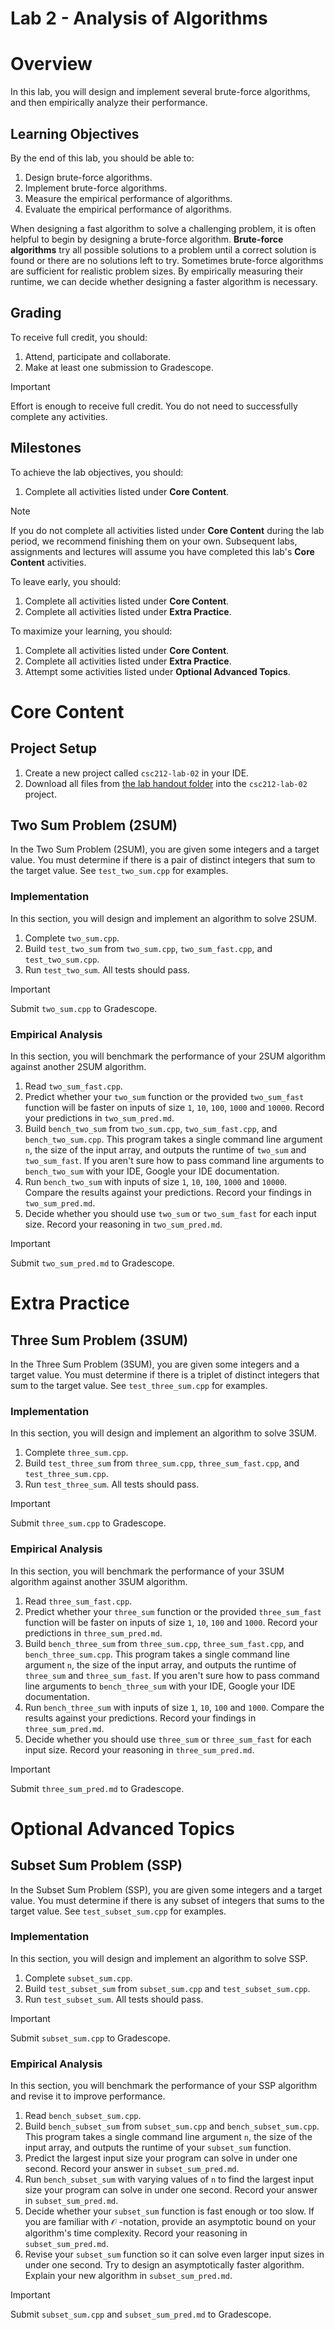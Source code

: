 # Lab 2 - Analysis of Algorithms

# Overview

In this lab, you will design and implement several brute-force algorithms, and then empirically analyze their
performance.

## Learning Objectives

By the end of this lab, you should be able to:

1. Design brute-force algorithms.
2. Implement brute-force algorithms.
3. Measure the empirical performance of algorithms.
4. Evaluate the empirical performance of algorithms.

When designing a fast algorithm to solve a challenging problem, it is often helpful to begin by designing a brute-force
algorithm. **Brute-force algorithms** try all possible solutions to a problem until a correct solution is found or there
are no solutions left to try. Sometimes brute-force algorithms are sufficient for realistic problem sizes. By
empirically measuring their runtime, we can decide whether designing a faster algorithm is necessary.

## Grading

To receive full credit, you should:

1. Attend, participate and collaborate.
2. Make at least one submission to Gradescope.

> [!IMPORTANT]
> Effort is enough to receive full credit. You do not need to successfully complete any activities.

## Milestones

To achieve the lab objectives, you should:

1. Complete all activities listed under **Core Content**.

> [!NOTE]
> If you do not complete all activities listed under **Core Content** during the lab period, we recommend finishing them
> on your own. Subsequent labs, assignments and lectures will assume you have completed this lab's **Core Content**
> activities.

To leave early, you should:

1. Complete all activities listed under **Core Content**.
2. Complete all activities listed under **Extra Practice**.

To maximize your learning, you should:

1. Complete all activities listed under **Core Content**.
2. Complete all activities listed under **Extra Practice**.
3. Attempt some activities listed under **Optional Advanced Topics**.

# Core Content

## Project Setup

1. Create a new project called `csc212-lab-02` in your IDE.
2. Download all files from [the lab handout folder](handout) into the `csc212-lab-02` project.

## Two Sum Problem (2SUM)

In the Two Sum Problem (2SUM), you are given some integers and a target value. You must determine if there is a pair of
distinct integers that sum to the target value. See `test_two_sum.cpp` for examples.

### Implementation

In this section, you will design and implement an algorithm to solve 2SUM.

1. Complete `two_sum.cpp`.
2. Build `test_two_sum` from `two_sum.cpp`, `two_sum_fast.cpp`, and `test_two_sum.cpp`.
3. Run `test_two_sum`. All tests should pass.

> [!IMPORTANT]
> Submit `two_sum.cpp` to Gradescope.

### Empirical Analysis

In this section, you will benchmark the performance of your 2SUM algorithm against another 2SUM algorithm.

1. Read `two_sum_fast.cpp`.
2. Predict whether your `two_sum` function or the provided `two_sum_fast` function will be faster on inputs of size `1`,
   `10`, `100`, `1000` and `10000`. Record your predictions in `two_sum_pred.md`.
3. Build `bench_two_sum` from `two_sum.cpp`, `two_sum_fast.cpp`, and `bench_two_sum.cpp`. This program takes a single
   command line argument `n`, the size of the input array, and outputs the runtime of `two_sum` and `two_sum_fast`. If
   you aren't sure how to pass command line arguments to `bench_two_sum` with your IDE, Google your IDE documentation.
4. Run `bench_two_sum` with inputs of size `1`, `10`, `100`, `1000` and `10000`. Compare the results against your
   predictions. Record your findings in `two_sum_pred.md`.
5. Decide whether you should use `two_sum` or `two_sum_fast` for each input size. Record your reasoning in
   `two_sum_pred.md`.

> [!IMPORTANT]
> Submit `two_sum_pred.md` to Gradescope.

# Extra Practice

## Three Sum Problem (3SUM)

In the Three Sum Problem (3SUM), you are given some integers and a target value. You must determine if there is a
triplet of distinct integers that sum to the target value. See `test_three_sum.cpp` for examples.

### Implementation

In this section, you will design and implement an algorithm to solve 3SUM.

1. Complete `three_sum.cpp`.
2. Build `test_three_sum` from `three_sum.cpp`, `three_sum_fast.cpp`, and `test_three_sum.cpp`.
3. Run `test_three_sum`. All tests should pass.

> [!IMPORTANT]
> Submit `three_sum.cpp` to Gradescope.

### Empirical Analysis

In this section, you will benchmark the performance of your 3SUM algorithm against another 3SUM algorithm.

1. Read `three_sum_fast.cpp`.
2. Predict whether your `three_sum` function or the provided `three_sum_fast` function will be faster on inputs of size
   `1`, `10`, `100` and `1000`. Record your predictions in `three_sum_pred.md`.
3. Build `bench_three_sum` from `three_sum.cpp`, `three_sum_fast.cpp`, and `bench_three_sum.cpp`. This program takes a
   single command line argument `n`, the size of the input array, and outputs the runtime of `three_sum` and
   `three_sum_fast`. If you aren't sure how to pass command line arguments to `bench_three_sum` with your IDE, Google
   your IDE documentation.
4. Run `bench_three_sum` with inputs of size `1`, `10`, `100` and `1000`. Compare the results against your predictions.
   Record your findings in `three_sum_pred.md`.
5. Decide whether you should use `three_sum` or `three_sum_fast` for each input size. Record your reasoning in
   `three_sum_pred.md`.

> [!IMPORTANT]
> Submit `three_sum_pred.md` to Gradescope.

# Optional Advanced Topics

## Subset Sum Problem (SSP)

In the Subset Sum Problem (SSP), you are given some integers and a target value. You must determine if there is any
subset of integers that sums to the target value. See `test_subset_sum.cpp` for examples.

### Implementation

In this section, you will design and implement an algorithm to solve SSP.

1. Complete `subset_sum.cpp`.
2. Build `test_subset_sum` from `subset_sum.cpp` and `test_subset_sum.cpp`.
3. Run `test_subset_sum`. All tests should pass.

> [!IMPORTANT]
> Submit `subset_sum.cpp` to Gradescope.

### Empirical Analysis

In this section, you will benchmark the performance of your SSP algorithm and revise it to improve performance.

1. Read `bench_subset_sum.cpp`.
2. Build `bench_subset_sum` from `subset_sum.cpp` and `bench_subset_sum.cpp`. This program takes a single command line
   argument `n`, the size of the input array, and outputs the runtime of your `subset_sum` function.
3. Predict the largest input size your program can solve in under one second. Record your answer in
   `subset_sum_pred.md`.
4. Run `bench_subset_sum` with varying values of `n` to find the largest input size your program can solve in under one
   second. Record your answer in `subset_sum_pred.md`.
5. Decide whether your `subset_sum` function is fast enough or too slow. If you are familiar with $\mathcal{O}$
   -notation, provide an asymptotic bound on your algorithm's time complexity. Record your reasoning in
   `subset_sum_pred.md`.
6. Revise your `subset_sum` function so it can solve even larger input sizes in under one second. Try to design an
   asymptotically faster algorithm. Explain your new algorithm in `subset_sum_pred.md`.

> [!IMPORTANT]
> Submit `subset_sum.cpp` and `subset_sum_pred.md` to Gradescope.
